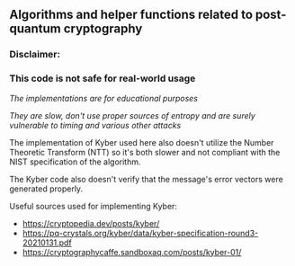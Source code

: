 ## Algorithms and helper functions related to post-quantum cryptography

### Disclaimer:

### This code is not safe for real-world usage

*The implementations are for educational purposes*

*They are slow, don't use proper sources of entropy and are surely vulnerable to timing and various other attacks*

The implementation of Kyber used here also doesn't utilize the Number Theoretic Transform (NTT) so it's both slower and not compliant with the NIST specification of the algorithm.

The Kyber code also doesn't verify that the message's error vectors were generated properly.

Useful sources used for implementing Kyber:

* https://cryptopedia.dev/posts/kyber/
* https://pq-crystals.org/kyber/data/kyber-specification-round3-20210131.pdf
* https://cryptographycaffe.sandboxaq.com/posts/kyber-01/
